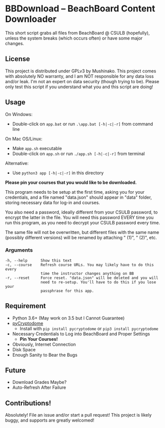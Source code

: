 #   BBDownload – BeachBoard Content Downloader
This short script grabs all files from BeachBoard @ CSULB (hopefully),
unless the system breaks (which occurs often) or have some major changes.

##  License
This project is distributed under GPLv3 by Mushinako. This project comes
with absolutely NO warranty, and I am NOT responsible for any data loss
and/or leak. I'm not an expert on data security (though trying to be).
Please only test this script if you understand what you and this script
are doing!

##  Usage
On Windows:
- Double-click on `app.bat` or run `.\app.bat [-h|-c|-r]` from command line

On Mac OS/Linux:
- Make `app.sh` executable
- Double-click on `app.sh` or run `./app.sh [-h|-c|-r]` from terminal

Alternative:
- Use `python3 app [-h|-c|-r]` in this directory

**Please pin your courses that you would like to be downloaded.**

This program needs to be setup at the first time, asking you for your
credentials, and a file named "data.json" should appear in "data" folder,
storing necessary data for log-in and courses.

You also need a password, ideally different from your CSULB password, to
encrypt the latter in the file. You will need this password EVERY time you
run this program, as you need to decrypt your CSULB password every time.

The same file will not be overwritten, but different files with the same
name (possibly different versions) will be renamed by attaching " (1)",
" (2)", etc.

### Arguments
```
-h, --help      Show this text
-c, --course    Refresh course URLs. You may likely have to do this every
                time the instructor changes anything on BB
-r, --reset     Force reset. "data.json" will be deleted and you will
                need to re-setup. You'll have to do this if you lose your
                passphrase for this app.
```

##  Requirement
* Python 3.6+ (May work on 3.5 but I Cannot Guarantee)
* [pyCryptodome](https://www.pycryptodome.org/en/latest/index.html)
    * Install with `pip install pycryptodome` or `pip3 install pycryptodome`
* Necessary Credentials to Log into BeachBoard and Proper Settings
  * **Pin Your Courses!**
* Obviously, Internet Connection
* Disk Space
* Enough Sanity to Bear the Bugs

##  Future
* Download Grades Maybe?
* Auto-Refresh After Failure

##  Contributions!
Absolutely! File an issue and/or start a pull request! This project is likely
buggy, and supports are greatly welcomed!
